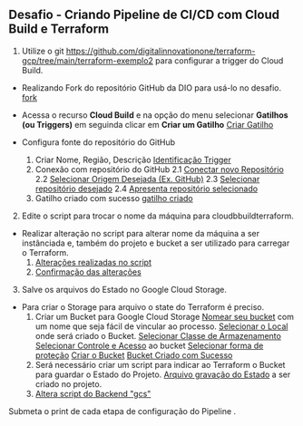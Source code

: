 ## Desafio - Criando Pipeline de CI/CD com Cloud Build e Terraform

1. Utilize o git https://github.com/digitalinnovationone/terraform-gcp/tree/main/terraform-exemplo2 para configurar a trigger do Cloud Build.
 - Realizando Fork do repositório GitHub da DIO para usá-lo no desafio.
   [fork](/desafio_pipeline-cicd-cloud-build_terraform/fork_repositorio_github.png)

 - Acessa o recurso **Cloud Build** e na opção do menu selecionar **Gatilhos (ou Triggers)** em seguinda clicar em **Criar um Gatilho**
   [Criar Gatilho](/desafio_pipeline-cicd-cloud-build_terraform/Triggers/criar_gatilho.png)

 - Configura fonte do repositório do GitHub
   1. Criar Nome, Região, Descrição [Identificação Trigger](/desafio_pipeline-cicd-cloud-build_terraform/Triggers/criar_gatilho.png)
   2. Conexão com repositório do GitHub 
      2.1 [Conectar novo Repositório](/desafio_pipeline-cicd-cloud-build_terraform/Triggers/criar_gatilho_Fonte.png)
      2.2 [Selecionar Origem Desejada (Ex. GitHub)](/desafio_pipeline-cicd-cloud-build_terraform/Triggers/criar_gatilho_Fonte2.png)
      2.3 [Selecionar repositório desejado](/desafio_pipeline-cicd-cloud-build_terraform/Triggers/criar_gatilho_Fonte3.png)
      2.4 [Apresenta repositório selecionado](/desafio_pipeline-cicd-cloud-build_terraform/Triggers/criar_gatilho_Fonte4.png)
    3. Gatilho criado com sucesso [gatilho criado](/desafio_pipeline-cicd-cloud-build_terraform/Triggers/gatilho_criado.png)
   
2. Edite o script para trocar o nome da máquina para cloudbbuildterraform.
  - Realizar alteração no script para alterar nome da máquina a ser instânciada e, também do projeto e bucket a ser utilizado para carregar o Terraform.
    1. [Alterações realizadas no script](/desafio_pipeline-cicd-cloud-build_terraform/Script/edita_script.png)
    2. [Confirmação das alterações](/desafio_pipeline-cicd-cloud-build_terraform/Script/edita_script2.png)

3. Salve os arquivos do Estado no Google Cloud Storage.
  
  - Para criar o Storage para arquivo o state do Terraform é preciso.
    1. Criar um Bucket para Google Cloud Storage
      [Nomear seu bucket](/desafio_pipeline-cicd-cloud-build_terraform/Google_Cloud_Storage/cria_cloud-storage.png) com um nome que seja fácil de vincular ao processo.
      [Selecionar o Local](/desafio_pipeline-cicd-cloud-build_terraform/Google_Cloud_Storage/cria_cloud-storage_Local.png) onde será criado o Bucket.
      [Selecionar Classe de Armazenamento](/desafio_pipeline-cicd-cloud-build_terraform/Google_Cloud_Storage/cria_cloud-storage_Armazenamento.png)
      [Selecionar Controle e Acesso](/desafio_pipeline-cicd-cloud-build_terraform/Google_Cloud_Storage/cria_cloud-storage_Acesso.png) ao bucket
      [Selecionar forma de proteção](/desafio_pipeline-cicd-cloud-build_terraform/Google_Cloud_Storage/cria_cloud-storage_Protecao.png)
      [Criar o Bucket](/desafio_pipeline-cicd-cloud-build_terraform/Google_Cloud_Storage/cria_cloud-storage_Criar.png)
      [Bucket Criado com Sucesso](/desafio_pipeline-cicd-cloud-build_terraform/Google_Cloud_Storage/cria_cloud-storage_Criado.png)
    2. Será necessário criar um script para indicar ao Terraform o Bucket para guardar o Estado do Projeto. 
      [Arquivo gravação do Estado](/desafio_pipeline-cicd-cloud-build_terraform/Google_Cloud_Storage/script_state_terraform.png) a ser criado no projeto.
    3. [Altera script do Backend "gcs"](/desafio_pipeline-cicd-cloud-build_terraform/Script/edita_script3.png)

Submeta o print de cada etapa de configuração do Pipeline .